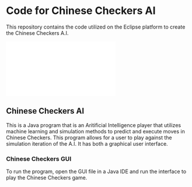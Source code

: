 # Code for Chinese Checkers AI
This repository contains the code utilized on the Eclipse platform to create the Chinese Checkers A.I.

![cc.png](/src/Gaming/GUI.java)

## Chinese Checkers AI
This is a Java program that is an Aritificial Intelligence player that utilizes machine learning and simulation methods to predict and execute moves in Chinese Checkers. This program allows for a user to play against the simulation iteration of the A.I.
It has both a graphical user interface.
### Chinese Checkers GUI
To run the program, open the GUI file in a Java IDE and run the interface to play the Chinese Checkers game.
